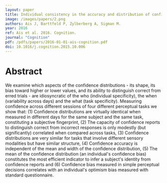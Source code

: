 ```yaml
---
layout: paper
title: Individual consistency in the accuracy and distribution of confidence judgments
image: /images/papers/2.png
authors: Ais J, Barttfeld P, Zylberberg A, Sigman M.
year: 2016
ref: Ais et al. 2016. Cognition.
journal: "Cognition"
pdf: /pdfs/papers/2016-01-01-ais-cognition.pdf
doi: 10.1016/j.cognition.2015.10.006
---
```


# Abstract

We examine which aspects of the confidence distributions - its shape, its bias toward higher or lower values, and its ability to distinguish correct from erred trials - are idiosyncratic of the who (individual specificity), the when (variability across days) and the what (task specificity). Measuring confidence across different sessions of four different perceptual tasks we show that: (1) Confidence distributions are virtually identical when measured in different days for the same subject and the same task, constituting a subjective fingerprint, (2) The capacity of confidence reports to distinguish correct from incorrect responses is only modestly (but significantly) correlated when compared across tasks, (3) Confidence distributions are very similar for tasks that involve different sensory modalities but have similar structure, (4) Confidence accuracy is independent of the mean and width of the confidence distribution, (5) The mean of the confidence distribution (an individual's confidence bias) constitutes the most efficient indicator to infer a subject's identity from confidence reports and (6) Confidence bias measured in simple perceptual decisions correlates with an individual's optimism bias measured with standard questionnaire. 
